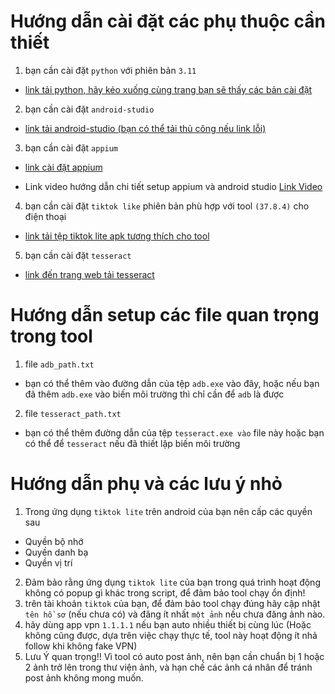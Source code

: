 # Hướng dẫn cài đặt các phụ thuộc cần thiết
1. bạn cần cài đặt ```python``` với phiên bản ```3.11```
- [link tải python, hãy kéo xuống cùng trang bạn sẽ thấy các bản cài đặt](https://www.python.org/downloads/release/python-3110/)

2. bạn cần cài đặt ```android-studio```
- [link tải android-studio (bạn có thể tải thủ công nếu link lỗi)](https://developer.android.com/studio?gad_source=1&gclid=CjwKCAiA5Ka9BhB5EiwA1ZVtvG3pfLygEY-iGi0KHeQFqXem0MrQMpZ5JksOcjQt8eDMFLx8SwDjbBoC7oAQAvD_BwE&gclsrc=aw.ds)

3. bạn cần cài đặt ```appium```
- [link cài đặt appium](https://github.com/appium/appium-desktop/releases/tag/v1.22.3-4)

- Link video hướng dẫn chi tiết setup appium và android studio [Link Video](https://youtu.be/oqaJvdIQ7JQ?si=Zc_kqeJcMMiULRZ8)

4. bạn cần cài đặt ```tiktok like``` phiên bản phù hợp với tool ```(37.8.4)``` cho điện thoại
- [link tải tệp tiktok lite apk tương thích cho tool](https://drive.google.com/file/d/11wyNGK_q191wjZp72HFnDrbMqA_3RQh1/view?usp=drive_link)

5. bạn cần cài đặt ```tesseract```
- [link đến trang web tải tesseract](https://sourceforge.net/projects/tesseract-ocr.mirror/)

# Hướng dẫn setup các file quan trọng trong tool
1. file ```adb_path.txt```
- bạn có thể thêm vào đường dẫn của tệp ```adb.exe``` vào đây, hoặc nếu bạn đã thêm ```adb.exe``` vào biến môi trường thì chỉ cần để ```adb``` là được
2. file ```tesseract_path.txt```
- bạn có thể thêm đường dẫn của tệp ```tesseract.exe vào``` file này hoặc bạn có thể để ```tesseract``` nếu đã thiết lập biến môi trường

# Hướng dẫn phụ và các lưu ý nhỏ
1. Trong ứng dụng ```tiktok lite``` trên android của bạn nên cấp các quyền sau
- Quyền bộ nhớ
- Quyền danh bạ
- Quyền vị trí
2. Đảm bảo rằng ứng dụng ```tiktok lite``` của bạn trong quá trình hoạt động không có popup gì khác trong script, để đảm bảo tool chạy ổn định!
3. trên tài khoản ```tiktok``` của bạn, để đảm bảo tool chạy đúng hãy cập nhật ```tên hồ sơ``` (nếu chưa có) và đăng ít nhất ```một ảnh``` nếu chưa đăng ảnh nào.
4. hãy dùng app vpn ```1.1.1.1``` nếu bạn auto nhiều thiết bị cùng lúc (Hoặc không cũng được, dựa trên việc chạy thực tế, tool này hoạt động ít nhả follow khi không fake VPN)
5. Lưu Ý quan trọng!! Vì tool có auto post ảnh, nên bạn cần chuẩn bị 1 hoặc 2 ảnh trở lên trong thư viện ảnh, và hạn chế các ảnh cá nhân để tránh post ảnh không mong muốn.
